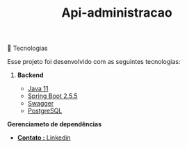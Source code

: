 <header>
<h1>Api-administracao<h1>
</header>
<body>
🧪 Tecnologias

<p>Esse projeto foi desenvolvido com as seguintes tecnologias:</p>
<ol>
<li>
<strong>Backend</strong>
</li>
<ul>
<li><a href="https://docs.oracle.com/en/java/javase/11/core/java-core-libraries1.html">Java 11</a></li>
<li><a href="https://spring.io/projects/spring-boot">Spring Boot 2.5.5</a></li>
<li><a href="https://swagger.io/">Swagger</a></li>
<li><a href="https://www.postgresql.org/">PostgreSQL</a></li>
</ul>
</ol>

<p>
<strong>Gerenciameto de dependências</strong>
<ul>
<li>
<a href="https://gradle.org/>Gradle</a>
</li>
</ul>
</p>

<p>Api-administracao permite criar e editar um Setor, adicionar um cargo ao setor, ao trabalhador e permite criar, editar um trabalhador.</p>
<p>
<strong>Regra de negócios</strong>
<ul>
<li>
<p>Não deve ser possível cadastrar um setor com o mesmo nome de outro</p> existente;
</li>
<li>
<p>Cargos ficam vinculados a um setor e não podem ser cadastrados em outros setores;</p>
</li>
<li>
<p>Um trabalhador está vinculado a um setor e a um cargo;</p>
</li>
<li>
<p>Não é possível ter dois trabalhadores com mesmo CPF;</p>
</li>
</ul>
</p>
<strong>
Diagrama de classe:
<img src="assets/SEA_solutions.svg" alt="SEA_solutions.svg">
</strong>
</body>

<footer>
<strong>Contato :</strong>
<a href="https://www.linkedin.com/in/philogene/">Linkedin</a>
</footer>